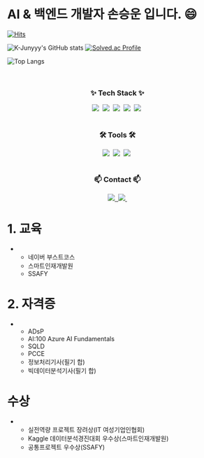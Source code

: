 # AI & 백엔드 개발자 손승운 입니다. :smile:
 
[![Hits](https://hits.seeyoufarm.com/api/count/incr/badge.svg?url=https%3A%2F%2Fgithub.com%2Fthstmddns%2Fhit-counter&count_bg=%2379C83D&title_bg=%23555555&icon=&icon_color=%23E7E7E7&title=hits&edge_flat=false)](https://hits.seeyoufarm.com)


![K-Junyyy's GitHub stats](https://github-readme-stats.vercel.app/api?username=thstmddns&show_icons=true&theme=onedark)
[![Solved.ac Profile](http://mazassumnida.wtf/api/v2/generate_badge?boj=thstmddns)](https://solved.ac/thstmddns/)

![Top Langs](https://github-readme-stats.vercel.app/api/top-langs/?username=thstmddns&layout=compact)



<br>
<h3 align="center">✨ Tech Stack ✨</h3>
<div align="center">
  <img src="https://img.shields.io/badge/python-3670A0?style=for-the-badge&logo=python&logoColor=ffdd54" />&nbsp
  <img src="https://img.shields.io/badge/pandas-150458.svg?style=for-the-badge&logo=pandas&logoColor=white" />&nbsp
  <img src="https://img.shields.io/badge/numpy-4d77cf.svg?style=for-the-badge&logo=numpy&logoColor=white" />&nbsp
  <img src="https://img.shields.io/badge/Matplotlib-11557c.svg?style=for-the-badge&logo=Matplotlib&logoColor=white" />&nbsp
  <img src="https://img.shields.io/badge/java-1572B6.svg?style=for-the-badge&logo=Java&logoColor=white" />&nbsp
</div>

<br>
<h3 align="center">🛠 Tools 🛠</h3>
<div align="center">
  <img src="https://img.shields.io/badge/git-F05033.svg?style=for-the-badge&logo=git&logoColor=white" />&nbsp
  <img src="https://img.shields.io/badge/github-181717.svg?style=for-the-badge&logo=github&logoColor=white" />&nbsp
  <img src="https://img.shields.io/badge/Notion-F3F3F3.svg?style=for-the-badge&logo=notion&logoColor=black" />&nbsp
 
</div>

<br>
<h3 align="center">📫 Contact 📫</h3>
<div align="center">
  <a href="mailto:thstmddns@naver.com">
    <img
      src="https://img.shields.io/badge/thstmddns@naver.com-D14836?style=for-the-badge&logo=naver&logoColor=white"/>&nbsp
  </a>
   <a href="mailto:swsohn470@gmail.com">
    <img
      src="https://img.shields.io/badge/swsohn470@gmail.com-D14836?style=for-the-badge&logo=google&logoColor=white"/>&nbsp
  </a>
</div>

# 1. 교육
+ - 네이버 부스트코스
  - 스마트인재개발원
  - SSAFY
    
# 2. 자격증
+ - ADsP
  - AI:100 Azure AI Fundamentals
  - SQLD
  - PCCE
  - 정보처리기사(필기 합)
  - 빅데이터분석기사(필기 합)

# 수상
+ - 실전역량 프로젝트 장려상(IT 여성기업인협회)
  - Kaggle 데이터분석경진대회 우수상(스마트인재개발원)
  - 공통프로젝트 우수상(SSAFY)
